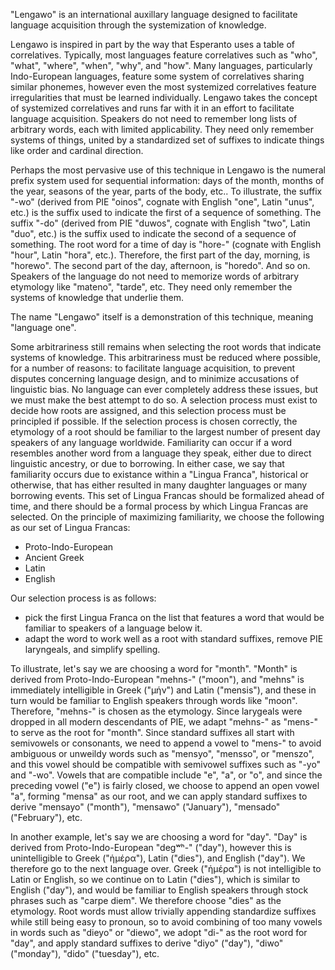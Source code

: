 "Lengawo" is an international auxillary language designed to facilitate language acquisition through the systemization of knowledge.

Lengawo is inspired in part by the way that Esperanto uses a table of correlatives. Typically, most languages feature correlatives such as "who", "what", "where", "when", "why", and "how". Many languages, particularly Indo-European languages, feature some system of correlatives sharing similar phonemes, however even the most systemized correlatives feature irregularities that must be learned individually. Lengawo takes the concept of systemized correlatives and runs far with it in an effort to facilitate language acquisition. Speakers do not need to remember long lists of arbitrary words, each with limited applicability. They need only remember systems of things, united by a standardized set of suffixes to indicate things like order and cardinal direction.

Perhaps the most pervasive use of this technique in Lengawo is the numeral prefix system used for sequential information: days of the month, months of the year, seasons of the year, parts of the body, etc.. To illustrate, the suffix "-wo" (derived from PIE "oinos", cognate with English "one", Latin "unus", etc.) is the suffix used to indicate the first of a sequence of something. The suffix "-do" (derived from PIE "duwos", cognate with English "two", Latin "duo", etc.) is the suffix used to indicate the second of a sequence of something. The root word for a time of day is "hore-" (cognate with English "hour", Latin "hora", etc.). Therefore, the first part of the day, morning, is "horewo". The second part of the day, afternoon, is "horedo". And so on. Speakers of the language do not need to memorize words of arbitrary etymology like "mateno", "tarde", etc. They need only remember the systems of knowledge that underlie them.

The name "Lengawo" itself is a demonstration of this technique, meaning "language one". 

Some arbitrariness still remains when selecting the root words that indicate systems of knowledge. This arbitrariness must be reduced where possible, for a number of reasons: to facilitate language acquisition, to prevent disputes concerning language design, and to minimize accusations of linguistic bias. No language can ever completely address these issues, but we must make the best attempt to do so. A selection process must exist to decide how roots are assigned, and this selection process must be principled if possible. If the selection process is chosen correctly, the etymology of a root should be familiar to the largest number of present day speakers of any language worldwide. Familiarity can occur if a word resembles another word from a language they speak, either due to direct linguistic ancestry, or due to borrowing. In either case, we say that familiarity occurs due to existance within a "Lingua Franca", historical or otherwise, that has either resulted in many daughter languages or many borrowing events. This set of Lingua Francas should be formalized ahead of time, and there should be a formal process by which Lingua Francas are selected. On the principle of maximizing familiarity, we choose the following as our set of Lingua Francas:

* Proto-Indo-European
* Ancient Greek
* Latin
* English

Our selection process is as follows: 

* pick the first Lingua Franca on the list that features a word that would be familiar to speakers of a language below it. 
* adapt the word to work well as a root with standard suffixes, remove PIE laryngeals, and simplify spelling.

To illustrate, let's say we are choosing a word for "month". "Month" is derived from Proto-Indo-European "mehns-" ("moon"), and "mehns" is immediately intelligible in Greek ("μήν") and Latin ("mensis"), and these in turn would be familiar to English speakers through words like "moon". Therefore, "mehns-" is chosen as the etymology. Since larygeals were dropped in all modern descendants of PIE, we adapt "mehns-" as "mens-" to serve as the root for "month". Since standard suffixes all start with semivowels or consonants, we need to append a vowel to "mens-" to avoid ambiguous or unweildy words such as "mensyo", "mensso", or "menszo", and this vowel should be compatible with semivowel suffixes such as "-yo" and "-wo". Vowels that are compatible include "e", "a", or "o", and since the preceding vowel ("e") is fairly closed, we choose to append an open vowel "a", forming "mensa" as our root, and we can apply standard suffixes to derive "mensayo" ("month"), "mensawo" ("January"), "mensado" ("February"), etc.

In another example, let's say we are choosing a word for "day". "Day" is derived from Proto-Indo-European "degʷʰ-" ("day"), however this is unintelligible to Greek ("ἡμέρα"), Latin ("dies"), and English ("day"). We therefore go to the next language over. Greek ("ἡμέρα") is not intelligible to Latin or English, so we continue on to Latin ("dies"), which is similar to English ("day"), and would be familiar to English speakers through stock phrases such as "carpe diem". We therefore choose "dies" as the etymology. Root words must allow trivially appending standardize suffixes while still being easy to pronoun, so to avoid combining of too many vowels in words such as "dieyo" or "diewo", we adopt "di-" as the root word for "day", and apply standard suffixes to derive "diyo" ("day"), "diwo" ("monday"), "dido" ("tuesday"), etc.

